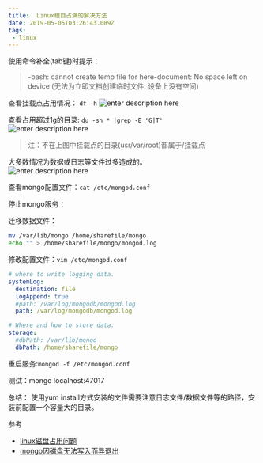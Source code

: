 ```yaml
---
title:  Linux根目占满的解决方法
date: 2019-05-05T03:26:43.089Z
tags: 
 - linux
---
```



使用命令补全(tab键)时提示：
>-bash: cannot create temp file for here-document: No space left on device
(无法为立即文档创建临时文件: 设备上没有空间)

查看挂载点占用情况：
`df -h`
![enter description here](https://i.loli.net/2019/05/05/5cce5839406f5.jpg)

  

查看占用超过1g的目录:
`du -sh * |grep -E 'G|T'`  
![enter description here](https://i.loli.net/2019/05/05/5cce639bdd203.jpg)

>注：不在上图中挂载点的目录(usr/var/root)都属于/挂载点 

大多数情况为数据或日志等文件过多造成的。  
![enter description here](https://i.loli.net/2019/05/05/5cce641f9412a.jpg)


查看mongo配置文件：`cat /etc/mongod.conf`

停止mongo服务：

迁移数据文件：
```sh
mv /var/lib/mongo /home/sharefile/mongo 
echo "" > /home/sharefile/mongo/mongod.log
```

修改配置文件：`vim /etc/mongod.conf`
```yaml
# where to write logging data.
systemLog:
  destination: file
  logAppend: true
  #path: /var/log/mongodb/mongod.log
  path: /var/log/mongodb/mongod.log

# Where and how to store data.
storage:
  #dbPath: /var/lib/mongo
  dbPath: /home/sharefile/mongo
```
重启服务:`mongod -f /etc/mongod.conf`

测试：mongo localhost:47017


总结：
使用yum install方式安装的文件需要注意日志文件/数据文件等的路径，安装前配置一个容量大的目录。


参考  
- [linux磁盘占用问题](https://blog.csdn.net/nciasd/article/details/51497817)
- [mongo因磁盘无法写入而异退出](https://github.com/smile365/blog/blob/master/start-mongod-failed.md)

